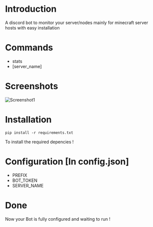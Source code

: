 # Introduction
A discord bot to monitor your server/nodes mainly for minecraft server hosts with easy installation

# Commands
 * stats 
 * [server_name]

# Screenshots
![Screenshot1](https://media.discordapp.net/attachments/942485982245167204/944793354707824640/unknown.png)
# Installation
```
pip install -r requirements.txt
```
To install the required depencies !

# Configuration [In config.json]

* PREFIX
* BOT_TOKEN
* SERVER_NAME

# Done

Now your Bot is fully configured and waiting to run !
